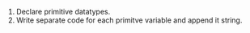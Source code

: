 1. Declare primitive datatypes.
2. Write separate code for each primitve variable and append it string.